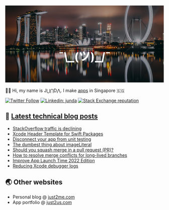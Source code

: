 [![](https://github.com/samwize/samwize/blob/master/singapore.jpg?raw=true)](https://just2me.com/about)

👋🏻 Hi, my name is J⋃⋂D⋀. I make [apps](https://just2us.com/apps) in Singapore 🇸🇬

[![Twitter Follow](https://img.shields.io/twitter/follow/samwize?label=Follow)](https://twitter.com/samwize)
[![Linkedin: junda](https://img.shields.io/badge/-Junda-blue?style=flat-square&logo=Linkedin&logoColor=white&link=https://www.linkedin.com/in/junda/)](https://www.linkedin.com/in/junda/)
[![Stack Exchange reputation](https://img.shields.io/stackexchange/stackoverflow/r/242682)](https://stackoverflow.com/users/242682/samwize)

## 📕 [Latest technical blog posts](https://samwize.com)

<!-- BLOG-POST-LIST:START -->
- [StackOverflow traffic is declining](https://samwize.com/2023/04/03/stackoverflow-traffic-is-declining/)
- [Xcode Header Template for Swift Packages](https://samwize.com/2023/02/28/xcode-header-template-for-swift-packages/)
- [Disconnect your app from unit testing](https://samwize.com/2023/01/18/disconnect-your-app-from-unit-testing/)
- [The dumbest thing about imageLiteral](https://samwize.com/2023/01/09/the-dumbest-thing-about-imageliteral/)
- [Should you squash merge in a pull request &lpar;PR&rpar;?](https://samwize.com/2022/12/29/should-you-squash-merge-in-a-pull-request-pr/)
- [How to resolve merge conflicts for long-lived branches](https://samwize.com/2022/12/15/tips-to-resolve-merge-conflicts-for-long-lived-branches/)
- [Improve App Launch Time 2022 Edition](https://samwize.com/2022/11/01/improve-app-launch-time-2022/)
- [Reducing Xcode debugger logs](https://samwize.com/2022/10/29/reduce-xcode-debugger-logs/)
<!-- BLOG-POST-LIST:END -->

## 🌏 Other websites

- Personal blog @ [just2me.com](https://just2me.com)
- App portfolio @ [just2us.com](https://just2us.com)
